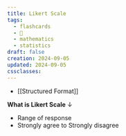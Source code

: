 ```yaml
---
title: Likert Scale
tags:
  - flashcards
  - 🌱
  - mathematics
  - statistics
draft: false
creation: 2024-09-05
updated: 2024-09-05
cssclasses: 
---
```

- [[Structured Format]]

**What is Likert Scale**
↓
- Range of response
- Strongly agree to Strongly disagree
<!--SR:!2024-12-30,14,290-->